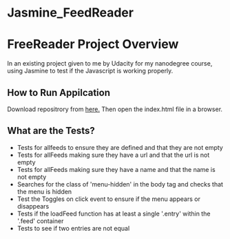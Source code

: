 # Jasmine_FeedReader
# FreeReader Project Overview

In an existing project given to me by Udacity for my nanodegree course, using Jasmine to test if the Javascript is working properly. 

##  How to Run Appilcation

Download repositrory from <a href="https://github.com/opysanni/Jasmine_FeedReader">here.</a>
Then open the index.html file in a browser.

##  What are the Tests?

* Tests for allfeeds to ensure they are defined and that they are not empty 
* Tests for allFeeds making sure they have a url and that the url is not empty
* Tests for allFeeds making sure they have a name and that the name is not empty 
* Searches for the class of 'menu-hidden' in the body tag and checks that the menu is hidden
* Test the Toggles on click event to ensure if the menu appears or disappears
* Tests if the loadFeed function has at least a single '.entry' within the '.feed' container
* Tests to see if two entries are not equal
